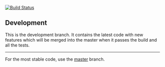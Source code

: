 [![Build Status](https://travis-ci.org/Yohanna/PyCrypt.svg?branch=dev)](https://travis-ci.org/Yohanna/PyCrypt)


## Development

This is the development branch. It contains the latest code with new features which will be merged into the master when it passes the build and all the tests.


---

For the most stable code, use the [master](https://github.com/Yohanna/PyCrypt/tree/master) branch.
